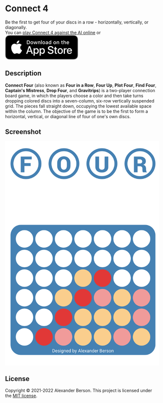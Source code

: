 # Connect 4

Be the first to get four of your discs in a row - horizontally, vertically, or diagonally.<br> 
You can [play Connect 4 against the AI online](https://alex-berson.github.io/connect-4/) or <br>
[<img src="images/Download_on_the_App_Store_Badge_US-UK_RGB_blk_092917.svg">](https://apps.apple.com/us/app/id1568835389)

## Description

**Connect Four** (also known as **Four in a Row**, **Four Up**, **Plot Four**, **Find Four**, **Captain's Mistress**, **Drop Four**, and **Gravitrips**) is a two-player connection board game, in which the players choose a color and then take turns dropping colored discs into a seven-column, six-row vertically suspended grid. The pieces fall straight down, occupying the lowest available space within the column. The objective of the game is to be the first to form a horizontal, vertical, or diagonal line of four of one's own discs.

## Screenshot

<p align="center">
  <img src="images/screenshot.png" alt="Screenshot">
</p>

## License

Copyright &copy; 2021-2022 Alexander Berson. This project is licensed under the [MIT license](LICENSE.txt "MIT License").

